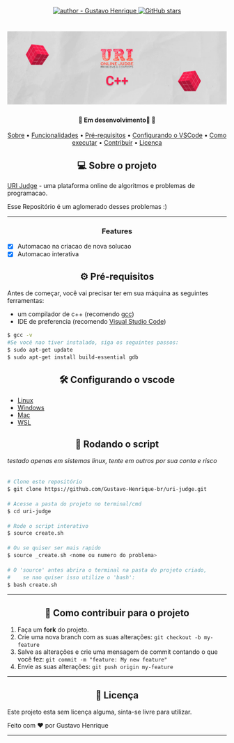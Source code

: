 
<p align="center">
    <a href="https://github.com/Gustavo-Henrique-br" >
        <img src="https://img.shields.io/badge/author-Gustavo%20Henrique-blue?style=for-the-badge" alt="author - Gustavo Henrique" />
    </a>
    <a href="https://github.com/Gustavo-Henrique-br/uri-judge/stargazers"><img alt="GitHub stars" src="https://img.shields.io/github/stars/Gustavo-Henrique-br/uri-judge?style=for-the-badge"></a>
</p>
<h1 align="center">
    <img alt="Uri online judge" title="Uri banner" src="./.github/banner.png" />
</h1>

<h4 align="center"> 
	🚧  Em desenvolvimento🚀 🚧
</h4>

<p align="center">
 <a href="#sobre">Sobre</a> •
 <a href="#features">Funcionalidades</a> •
 <a href="#pre-requisites">Pré-requisitos</a> • 
 <a href="#config">Configurando o VSCode</a> • 
 <a href="#executar">Como executar</a> • 
 <a href="#contribute">Contribuir</a> • 
 <a href="#license">Licença</a>
</p>

<h2 id="sobre" align="center">
    💻 Sobre o projeto
</h2>

[URI Judge](https://www.urionlinejudge.com.br/) - uma plataforma online de algoritmos e problemas de programacao.

Esse Repositório é um aglomerado desses problemas :)

---

<h3 id="features" align="center">
    Features
</h3>

* [X] Automacao na criacao de nova solucao
* [X] Automacao interativa

<h2 id="pre-requisites" align="center">
    ⚙️ Pré-requisitos
</h2>
Antes de começar, você vai precisar ter em sua máquina as seguintes ferramentas:

- um compilador de c++ (recomendo [gcc](https://gcc.gnu.org/))
- IDE de preferencia (recomendo [Visual Studio Code](https://code.visualstudio.com/))

```bash
$ gcc -v
#Se você nao tiver instalado, siga os seguintes passos:
$ sudo apt-get update
$ sudo apt-get install build-essential gdb
```

<h2 id="config" align="center">
    🛠️ Configurando o vscode
</h2>

- [Linux](https://code.visualstudio.com/docs/cpp/config-linux)
- [Windows](https://code.visualstudio.com/docs/cpp/config-mingw)
- [Mac](https://code.visualstudio.com/docs/cpp/config-clang-mac)
- [WSL](https://code.visualstudio.com/docs/cpp/config-wsl)

 
<h2 id="executar" align="center">
    🎲 Rodando o script
</h2>

*testado apenas em sistemas linux, tente em outros por sua conta e risco*

```bash

# Clone este repositório
$ git clone https://github.com/Gustavo-Henrique-br/uri-judge.git

# Acesse a pasta do projeto no terminal/cmd
$ cd uri-judge

# Rode o script interativo
$ source create.sh

# Ou se quiser ser mais rapido
$ source _create.sh <nome ou numero do problema>

# O 'source' antes abrira o terminal na pasta do projeto criado, 
#    se nao quiser isso utilize o 'bash':
$ bash create.sh
```

---

<h2 id="contribute" align="center">
    💪 Como contribuir para o projeto
</h2>

1. Faça um **fork** do projeto.
2. Crie uma nova branch com as suas alterações: `git checkout -b my-feature`
3. Salve as alterações e crie uma mensagem de commit contando o que você fez: `git commit -m "feature: My new feature"`
4. Envie as suas alterações: `git push origin my-feature`

---

<h2 id="license" align="center">
    📝 Licença
</h2>
Este projeto esta sem licença alguma, sinta-se livre para utilizar.

Feito com ❤️ por Gustavo Henrique

---